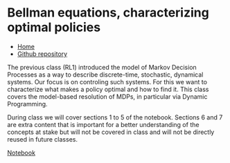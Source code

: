 # Bellman equations, characterizing optimal policies

* [Home](https://supaerodatascience.github.io/reinforcement-learning/)
* [Github repository](https://github.com/SupaeroDataScience/reinforcement-learning/)

The previous class (RL1) introduced the model of Markov Decision Processes as a way to describe discrete-time, stochastic, dynamical systems. Our focus is on controling such systems. For this we want to characterize what makes a policy optimal and how to find it. This class covers the model-based resolution of MDPs, in particular via Dynamic Programming.

During class we will cover sections 1 to 5 of the notebook. Sections 6 and 7 are extra content that is important for a better understanding of the concepts at stake but will not be covered in class and will not be directly reused in future classes.

[Notebook](https://github.com/SupaeroDataScience/reinforcement-learning/blob/master/notebooks/RL2%20-%20Bellman%20equations%2C%20characterizing%20optimal%20policies.ipynb)

